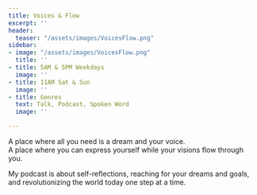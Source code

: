 ```yaml
---
title: Voices & Flow
excerpt: ''
header:
  teaser: "/assets/images/VoicesFlow.png"
sidebar:
- image: "/assets/images/VoicesFlow.png"
  title: ''
- title: 5AM & 5PM Weekdays
  image: ''
- title: 11AM Sat & Sun
  image: ''
- title: Genres
  text: Talk, Podcast, Spoken Word
  image: ''

---
```

A place where all you need is a dream and your voice.<br>
A place where you can express yourself while your visions flow through you.

My podcast is about self-reflections, reaching for your dreams and goals, and revolutionizing the world today one step at a time.
